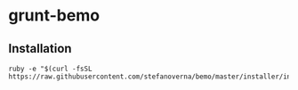 # grunt-bemo

## Installation

```
ruby -e "$(curl -fsSL https://raw.githubusercontent.com/stefanoverna/bemo/master/installer/install)"
```


